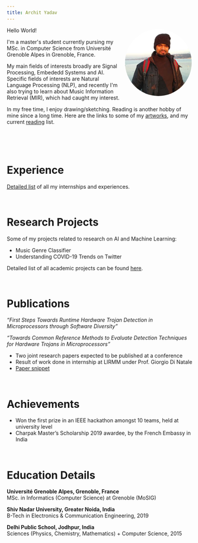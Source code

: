 ```yaml
---
title: Archit Yadav
---
```


<style>
img
{
  border-radius:50%;
}
</style>

<img src="./images/Archit_Main.jpg" align="right" style="margin:5px" width = "180">
Hello World!

I'm a master's student currently pursing my MSc. in Computer Science from Université Grenoble Alpes in Grenoble, France.

My main fields of interests broadly are Signal Processing, Embededd Systems and AI. Specific fields of interests are Natural Language Processing (NLP), and recently I'm also trying to learn about Music Information Retrieval (MIR), which had caught my interest.

In my free time, I enjoy drawing/sketching. Reading is another hobby of mine since a long time. Here are the links to some of my [artworks](./drawings.md), and my current [reading](./reads.md) list.

<br><br><br>

# Experience
[Detailed list](./Experience.md) of all my internships and experiences.

<br>

# Research Projects

Some of my projects related to research on AI and Machine Learning:

* Music Genre Classifier
* Understanding COVID-19 Trends on Twitter

Detailed list of all academic projects can be found [here](./Projects.md).

<br>

# Publications


<i>“First Steps Towards Runtime Hardware Trojan Detection in Microprocessors through Software Diversity”</i>

<i>“Towards Common Reference Methods to Evaluate Detection Techniques for Hardware Trojans in Microprocessors”</i>
<ul>
    <li> Two joint research papers expected to be published at a conference </li>
    <li> Result of work done in internship at LIRMM under Prof. Giorgio Di Natale </li>
    <li><a href="https://drive.google.com/file/d/1AGi2RDS6ohoc4FFPb4kj4tXz4aAx9BZ-/view?usp=sharing">Paper snippet</a></li>
</ul>

<br>

# Achievements 
<ul>
    <li> Won the first prize in an IEEE hackathon amongst 10 teams, held at university level </li>
    <li> Charpak Master’s Scholarship 2019 awardee, by the French Embassy in India </li>
</ul>
     
<br>

# Education Details

**Université Grenoble Alpes, Grenoble, France** <br>
MSc. in Informatics (Computer Science) at Grenoble (MoSIG)

**Shiv Nadar University, Greater Noida, India**<br>
B-Tech in Electronics & Communication Engineering, 2019

**Delhi Public School, Jodhpur, India**<br>
Sciences (Physics, Chemistry, Mathematics) + Computer Science, 2015
